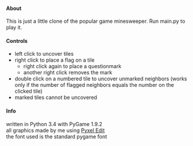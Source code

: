#### About
This is just a little clone of the popular game minesweeper. Run main.py to play it.

#### Controls
- left click to uncover tiles
- right click to place a flag on a tile
    - right click again to place a questionmark
    - another right click removes the mark
- double click on a numbered tile to uncover unmarked neighbors (works only if the number of 
flagged neighbors equals the number on the clicked tile)
- marked tiles cannot be uncovered

#### Info
written in Python 3.4 with PyGame 1.9.2  
all graphics made by me using [Pyxel Edit](http://pyxeledit.com)  
the font used is the standard pygame font